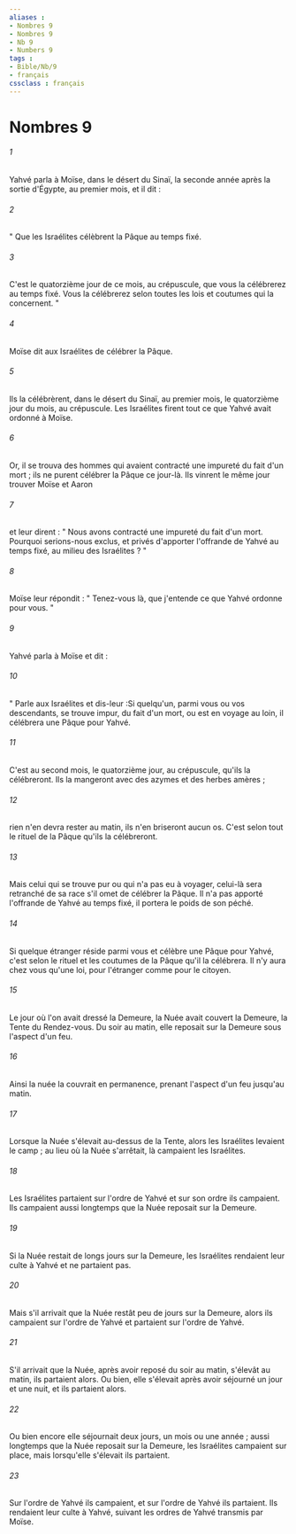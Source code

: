 ```yaml
---
aliases : 
- Nombres 9
- Nombres 9
- Nb 9
- Numbers 9
tags : 
- Bible/Nb/9
- français
cssclass : français
---
```


# Nombres 9

###### 1
Yahvé parla à Moïse, dans le désert du Sinaï, la seconde année après la sortie d'Égypte, au premier mois, et il dit :
###### 2
" Que les Israélites célèbrent la Pâque au temps fixé. 
###### 3
C'est le quatorzième jour de ce mois, au crépuscule, que vous la célébrerez au temps fixé. Vous la célébrerez selon toutes les lois et coutumes qui la concernent. "
###### 4
Moïse dit aux Israélites de célébrer la Pâque. 
###### 5
Ils la célébrèrent, dans le désert du Sinaï, au premier mois, le quatorzième jour du mois, au crépuscule. Les Israélites firent tout ce que Yahvé avait ordonné à Moïse. 
###### 6
Or, il se trouva des hommes qui avaient contracté une impureté du fait d'un mort ; ils ne purent célébrer la Pâque ce jour-là. Ils vinrent le même jour trouver Moïse et Aaron 
###### 7
et leur dirent : " Nous avons contracté une impureté du fait d'un mort. Pourquoi serions-nous exclus, et privés d'apporter l'offrande de Yahvé au temps fixé, au milieu des Israélites ? " 
###### 8
Moïse leur répondit : " Tenez-vous là, que j'entende ce que Yahvé ordonne pour vous. "
###### 9
Yahvé parla à Moïse et dit : 
###### 10
" Parle aux Israélites et dis-leur :Si quelqu'un, parmi vous ou vos descendants, se trouve impur, du fait d'un mort, ou est en voyage au loin, il célébrera une Pâque pour Yahvé. 
###### 11
C'est au second mois, le quatorzième jour, au crépuscule, qu'ils la célébreront. Ils la mangeront avec des azymes et des herbes amères ; 
###### 12
rien n'en devra rester au matin, ils n'en briseront aucun os. C'est selon tout le rituel de la Pâque qu'ils la célébreront. 
###### 13
Mais celui qui se trouve pur ou qui n'a pas eu à voyager, celui-là sera retranché de sa race s'il omet de célébrer la Pâque. Il n'a pas apporté l'offrande de Yahvé au temps fixé, il portera le poids de son péché. 
###### 14
Si quelque étranger réside parmi vous et célèbre une Pâque pour Yahvé, c'est selon le rituel et les coutumes de la Pâque qu'il la célébrera. Il n'y aura chez vous qu'une loi, pour l'étranger comme pour le citoyen. 
###### 15
Le jour où l'on avait dressé la Demeure, la Nuée avait couvert la Demeure, la Tente du Rendez-vous. Du soir au matin, elle reposait sur la Demeure sous l'aspect d'un feu. 
###### 16
Ainsi la nuée la couvrait en permanence, prenant l'aspect d'un feu jusqu'au matin. 
###### 17
Lorsque la Nuée s'élevait au-dessus de la Tente, alors les Israélites levaient le camp ; au lieu où la Nuée s'arrêtait, là campaient les Israélites. 
###### 18
Les Israélites partaient sur l'ordre de Yahvé et sur son ordre ils campaient. Ils campaient aussi longtemps que la Nuée reposait sur la Demeure. 
###### 19
Si la Nuée restait de longs jours sur la Demeure, les Israélites rendaient leur culte à Yahvé et ne partaient pas. 
###### 20
Mais s'il arrivait que la Nuée restât peu de jours sur la Demeure, alors ils campaient sur l'ordre de Yahvé et partaient sur l'ordre de Yahvé. 
###### 21
S'il arrivait que la Nuée, après avoir reposé du soir au matin, s'élevât au matin, ils partaient alors. Ou bien, elle s'élevait après avoir séjourné un jour et une nuit, et ils partaient alors. 
###### 22
Ou bien encore elle séjournait deux jours, un mois ou une année ; aussi longtemps que la Nuée reposait sur la Demeure, les Israélites campaient sur place, mais lorsqu'elle s'élevait ils partaient. 
###### 23
Sur l'ordre de Yahvé ils campaient, et sur l'ordre de Yahvé ils partaient. Ils rendaient leur culte à Yahvé, suivant les ordres de Yahvé transmis par Moïse. 
